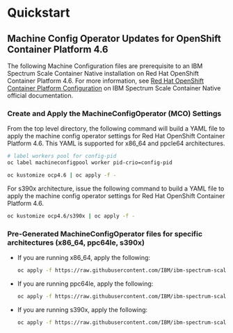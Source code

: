 # Quickstart

## Machine Config Operator Updates for OpenShift Container Platform 4.6

The following Machine Configuration files are prerequisite to an IBM Spectrum Scale Container Native installation on Red Hat OpenShift Container Platform 4.6.
For more information, see [Red Hat OpenShift Container Platform Configuration](https://www.ibm.com/docs/en/scalecontainernative?topic=i-red-hat-openshift-container-platform-configuration) on IBM Spectrum Scale Container Native official documentation.

### Create and Apply the MachineConfigOperator (MCO) Settings

From the top level directory, the following command will build a YAML file to apply the machine config operator settings for Red Hat OpenShift Container Platform 4.6. This YAML is supported for x86_64 and ppcle64 architectures.

```bash
# label workers pool for config-pid
oc label machineconfigpool worker pid-crio=config-pid

oc kustomize ocp4.6 | oc apply -f -
```

For s390x architecture, issue the following command to build a YAML file to apply the machine config operator settings for Red Hat OpenShift Container Platform 4.6.

```bash
oc kustomize ocp4.6/s390x | oc apply -f -
```

### Pre-Generated MachineConfigOperator files for specific architectures (x86_64, ppc64le, s390x)

- If you are running x86_64, apply the following:

  ```bash
  oc apply -f https://raw.githubusercontent.com/IBM/ibm-spectrum-scale-container-native/v5.1.1.1/generated/mco/ocp4.6/mco_x86.yaml
  ```

- If you are running ppc64le, apply the following:

  ```bash
  oc apply -f https://raw.githubusercontent.com/IBM/ibm-spectrum-scale-container-native/v5.1.1.1/generated/mco/ocp4.6/mco_ppc64le.yaml
  ```

- If you are running s390x, apply the following:

  ```bash
  oc apply -f https://raw.githubusercontent.com/IBM/ibm-spectrum-scale-container-native/v5.1.1.1/generated/mco/ocp4.6/mco_s390x.yaml
  ```
